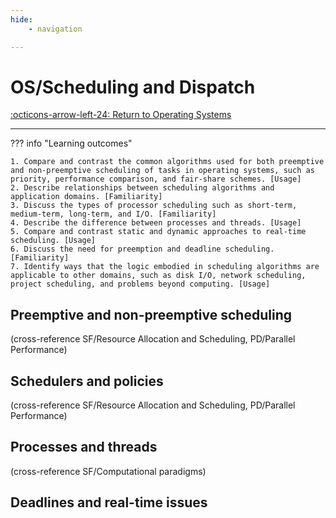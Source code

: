 ```yaml
---
hide:
    - navigation 

---
```

# OS/Scheduling and Dispatch

[:octicons-arrow-left-24: Return to Operating Systems](/Knowledge-Notebook/Operating-Systems/)

---

??? info "Learning outcomes"

    1. Compare and contrast the common algorithms used for both preemptive and non-preemptive scheduling of tasks in operating systems, such as priority, performance comparison, and fair-share schemes. [Usage]
    2. Describe relationships between scheduling algorithms and application domains. [Familiarity]
    3. Discuss the types of processor scheduling such as short-term, medium-term, long-term, and I/O. [Familiarity]
    4. Describe the difference between processes and threads. [Usage]
    5. Compare and contrast static and dynamic approaches to real-time scheduling. [Usage]
    6. Discuss the need for preemption and deadline scheduling. [Familiarity]
    7. Identify ways that the logic embodied in scheduling algorithms are applicable to other domains, such as disk I/O, network scheduling, project scheduling, and problems beyond computing. [Usage]

## Preemptive and non-preemptive scheduling

(cross-reference SF/Resource Allocation and Scheduling, PD/Parallel Performance)

## Schedulers and policies

(cross-reference SF/Resource Allocation and Scheduling, PD/Parallel Performance)

## Processes and threads

(cross-reference SF/Computational paradigms)

## Deadlines and real-time issues

